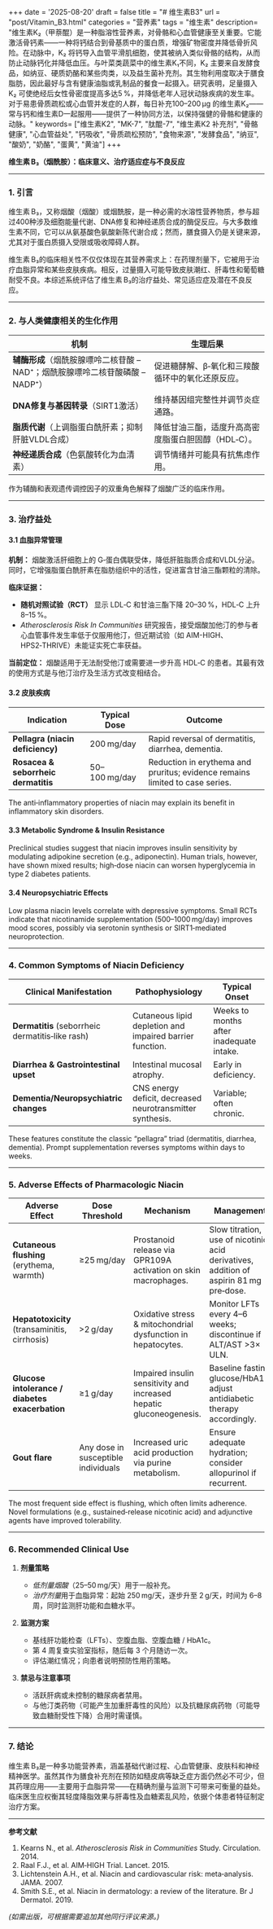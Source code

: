 +++
date = '2025-08-20'
draft = false
title = "# 维生素B3"
url = "post/Vitamin_B3.html"
categories = "营养素"
tags = "维生素"
description= "维生素K₂（甲萘醌）是一种脂溶性营养素，对骨骼和心血管健康至关重要。它能激活骨钙素——一种将钙结合到骨基质中的蛋白质，增强矿物密度并降低骨折风险。在动脉中，K₂ 将钙导入血管平滑肌细胞，使其被纳入类似骨骼的结构，从而防止动脉钙化并降低血压。与叶菜类蔬菜中的维生素K₁不同，K₂ 主要来自发酵食品，如纳豆、硬质奶酪和某些肉类，以及益生菌补充剂。其生物利用度取决于膳食脂肪，因此最好与含有健康油脂或乳制品的餐食一起摄入。研究表明，足量摄入K₂ 可使绝经后女性骨密度提高多达5 %，并降低老年人冠状动脉疾病的发生率。对于易患骨质疏松或心血管并发症的人群，每日补充100–200 µg 的维生素K₂——常与钙和维生素D一起服用——提供了一种协同方法，以保持强健的骨骼和健康的动脉。"
keywords= ["维生素K2", "MK-7", "肽醌-7", "维生素K2 补充剂", "骨骼健康", "心血管益处", "钙吸收", "骨质疏松预防", "食物来源", "发酵食品", "纳豆", "酸奶", "奶酪", "蛋黄", "黄油"]
+++

**维生素 B₃（烟酰胺）：临床意义、治疗适应症与不良反应**

---

### 1. 引言

维生素 B₃，又称烟酸（烟酸）或烟酰胺，是一种必需的水溶性营养物质，参与超过400种涉及细胞能量代谢、DNA修复和神经递质合成的酶促反应。与大多数维生素不同，它可以从氨基酸色氨酸新陈代谢合成；然而，膳食摄入仍是关键来源，尤其对于蛋白质摄入受限或吸收障碍人群。

维生素 B₃的临床相关性不仅仅体现在其营养需求上：在药理剂量下，它被用于治疗血脂异常和某些皮肤疾病。相反，过量摄入可能导致皮肤潮红、肝毒性和葡萄糖耐受不良。本综述系统评估了维生素 B₃的治疗益处、常见适应症及潜在不良反应。

---

### 2. 与人类健康相关的生化作用

| 机制 | 生理后果 |
|-----------|----------|
| **辅酶形成**（烟酰胺腺嘌呤二核苷酸 – NAD⁺；烟酰胺腺嘌呤二核苷酸磷酸 – NADP⁺） | 促进糖酵解、β‑氧化和三羧酸循环中的氧化还原反应。 |
| **DNA修复与基因转录**（SIRT1激活） | 维持基因组完整性并调节炎症通路。 |
| **脂质代谢**（上调脂蛋白酰肝素；抑制肝脏VLDL合成） | 降低甘油三酯，适度升高高密度脂蛋白胆固醇（HDL‑C）。 |
| **神经递质合成**（色氨酸转化为血清素） | 调节情绪并可能具有抗焦虑作用。 |

作为辅酶和表观遗传调控因子的双重角色解释了烟酸广泛的临床作用。

---

### 3. 治疗益处

#### 3.1 血脂异常管理

**机制：** 烟酸激活肝细胞上的 G‑蛋白偶联受体，降低肝脏脂质合成和VLDL分泌。同时，它增强脂蛋白酰肝素在脂肪组织中的活性，促进富含甘油三酯颗粒的清除。

**临床证据：**
- **随机对照试验（RCT）** 显示 LDL‑C 和甘油三酯下降 20–30 %，HDL‑C 上升 8–15 %。
- *Atherosclerosis Risk In Communities* 研究报告，接受烟酸加他汀的参与者心血管事件发生率低于仅服用他汀，但近期试验（如 AIM-HIGH、HPS2‑THRIVE）未能证实死亡率获益。

**当前定位：** 烟酸适用于无法耐受他汀或需要进一步升高 HDL‑C 的患者。其最有效的使用方式是与他汀治疗及生活方式改变相结合。

#### 3.2 皮肤疾病

| Indication | Typical Dose | Outcome |
|------------|--------------|---------|
| **Pellagra (niacin deficiency)** | 200 mg/day | Rapid reversal of dermatitis, diarrhea, dementia. |
| **Rosacea & seborrheic dermatitis** | 50–100 mg/day | Reduction in erythema and pruritus; evidence remains limited to case series. |

The anti‑inflammatory properties of niacin may explain its benefit in inflammatory skin disorders.

#### 3.3 Metabolic Syndrome & Insulin Resistance

Preclinical studies suggest that niacin improves insulin sensitivity by modulating adipokine secretion (e.g., adiponectin). Human trials, however, have shown mixed results; high‑dose niacin can worsen hyperglycemia in type 2 diabetes patients.

#### 3.4 Neuropsychiatric Effects

Low plasma niacin levels correlate with depressive symptoms. Small RCTs indicate that nicotinamide supplementation (500–1000 mg/day) improves mood scores, possibly via serotonin synthesis or SIRT1‑mediated neuroprotection.

---

### 4. Common Symptoms of Niacin Deficiency

| Clinical Manifestation | Pathophysiology | Typical Onset |
|------------------------|-----------------|---------------|
| **Dermatitis** (seborrheic dermatitis‑like rash) | Cutaneous lipid depletion and impaired barrier function. | Weeks to months after inadequate intake. |
| **Diarrhea & Gastrointestinal upset** | Intestinal mucosal atrophy. | Early in deficiency. |
| **Dementia/Neuropsychiatric changes** | CNS energy deficit, decreased neurotransmitter synthesis. | Variable; often chronic. |

These features constitute the classic “pellagra” triad (dermatitis, diarrhea, dementia). Prompt supplementation reverses symptoms within days to weeks.

---

### 5. Adverse Effects of Pharmacologic Niacin

| Adverse Effect | Dose Threshold | Mechanism | Management |
|----------------|-----------------|-----------|------------|
| **Cutaneous flushing** (erythema, warmth) | ≥25 mg/day | Prostanoid release via GPR109A activation on skin macrophages. | Slow titration, use of nicotinic acid derivatives, addition of aspirin 81 mg pre‑dose. |
| **Hepatotoxicity** (transaminitis, cirrhosis) | >2 g/day | Oxidative stress & mitochondrial dysfunction in hepatocytes. | Monitor LFTs every 4–6 weeks; discontinue if ALT/AST >3× ULN. |
| **Glucose intolerance / diabetes exacerbation** | ≥1 g/day | Impaired insulin sensitivity and increased hepatic gluconeogenesis. | Baseline fasting glucose/HbA1c, adjust antidiabetic therapy accordingly. |
| **Gout flare** | Any dose in susceptible individuals | Increased uric acid production via purine metabolism. | Ensure adequate hydration; consider allopurinol if recurrent. |

The most frequent side effect is flushing, which often limits adherence. Novel formulations (e.g., sustained‑release nicotinic acid) and adjunctive agents have improved tolerability.

---

### 6. Recommended Clinical Use

1. **剂量策略**
   - *低剂量烟酸*（25–50 mg/天）用于一般补充。
   - *治疗剂量*用于血脂异常：起始 250 mg/天，逐步升至 2 g/天，时间为 6–8 周，同时监测肝功能和血糖水平。

2. **监测方案**
   - 基线肝功能检查（LFTs）、空腹血脂、空腹血糖 / HbA1c。
   - 第 4 周复查实验室指标，随后每 3 个月随访一次。
   - 评估潮红情况；向患者说明预防性用药策略。

3. **禁忌与注意事项**
   - 活跃肝病或未控制的糖尿病者禁用。
   - 与他汀类药物（可能产生加重肝毒性的风险）以及抗糖尿病药物（可能导致血糖耐受性下降）合用时需谨慎。

---

### 7. 结论

维生素 B₃是一种多功能营养素，涵盖基础代谢过程、心血管健康、皮肤科和神经精神医学。虽然其作为膳食补充剂在预防如糙皮病等缺乏症方面仍然必不可少，但其药理应用——主要用于血脂异常——在精确剂量与监测下可带来可衡量的益处。临床医生应权衡其轻度降脂效果与肝毒性及血糖紊乱风险，依据个体患者特征制定治疗方案。

---

**参考文献**

1. Kearns N., et al. *Atherosclerosis Risk in Communities* Study. Circulation. 2014.
2. Raal F.J., et al. AIM‑HIGH Trial. Lancet. 2015.
3. Lichtenstein A.H., et al. Niacin and cardiovascular risk: meta‑analysis. JAMA. 2007.
4. Smith S.E., et al. Niacin in dermatology: a review of the literature. Br J Dermatol. 2019.

*(如需出版，可根据需要追加其他同行评议来源。)*